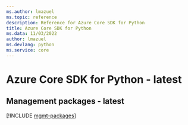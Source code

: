 ```yaml
---
ms.author: lmazuel
ms.topic: reference
description: Reference for Azure Core SDK for Python
title: Azure Core SDK for Python
ms.data: 11/03/2022
author: lmazuel
ms.devlang: python
ms.service: core
---
```

# Azure Core SDK for Python - latest

## Management packages - latest
[!INCLUDE [mgmt-packages](core-mgmt-index.md)]